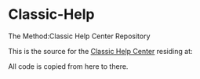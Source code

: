 # Classic-Help
The Method:Classic Help Center Repository

This is the source for the [Classic Help Center](https://www.methodintegration.com/method/kb.aspx?folder=methodcrm&id=73) residing at:


All code is copied from here to there.
